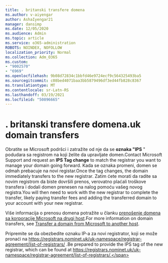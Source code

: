 ```yaml
---
title: . britanski transfere domena
ms.author: v-aiyengar
author: AshaIyengar21
manager: dansimp
ms.date: 12/05/2020
ms.audience: Admin
ms.topic: article
ms.service: o365-administration
ROBOTS: NOINDEX, NOFOLLOW
localization_priority: Normal
ms.collection: Adm_O365
ms.custom:
- "9002570"
- "6969"
ms.openlocfilehash: 9b08d72834c1bbfd46e9724ecf9c564325493ba5
ms.sourcegitcommit: c08bed4071baa3bb5879496df3ed44fb828c8367
ms.translationtype: MT
ms.contentlocale: sr-Latn-RS
ms.lasthandoff: 03/19/2021
ms.locfileid: "50896665"
---
```

# <a name="uk-domain-transfers"></a><span data-ttu-id="8913f-102">. britanski transfere domena</span><span class="sxs-lookup"><span data-stu-id="8913f-102">.uk domain transfers</span></span>

<span data-ttu-id="8913f-103">Obratite se Microsoft podršci i zatražite od nje da se **oznaka "IPS** " podudara sa registrom na koji želite da upravljate domen.</span><span class="sxs-lookup"><span data-stu-id="8913f-103">Contact Microsoft Support and request an **IPS Tag change** to match the registrar you want to manage your domain going forward.</span></span> <span data-ttu-id="8913f-104">Kada se oznaka promeni, domen se odmah prebacuje na novi registar.</span><span class="sxs-lookup"><span data-stu-id="8913f-104">Once the tag changes, the domain immediately transfers to the new registrar.</span></span> <span data-ttu-id="8913f-105">Zatim ćete morati da radite sa novim registrom da biste dovršili prenos, verovatno plaćali troškove transfera i dodali domen prenesen na nalog pomoću vašeg novog registra.</span><span class="sxs-lookup"><span data-stu-id="8913f-105">You will then need to work with the new registrar to complete the transfer, likely paying transfer fees and adding the transferred domain to your account with your new registrar.</span></span>

<span data-ttu-id="8913f-106">Više informacija o prenosu domena potražite u članku [prenošenje domena sa korporacije Microsoft na drugi host](https://docs.microsoft.com/microsoft-365/admin/get-help-with-domains/transfer-a-domain-from-microsoft-to-another-host?view=o365-worldwide).</span><span class="sxs-lookup"><span data-stu-id="8913f-106">For more information on domain transfers, see [Transfer a domain from Microsoft to another host](https://docs.microsoft.com/microsoft-365/admin/get-help-with-domains/transfer-a-domain-from-microsoft-to-another-host?view=o365-worldwide).</span></span>

<span data-ttu-id="8913f-107">Pripremite se da obezbedite oznaku IP-a za novi registrator, koji se može pronaći na https://registrars.nominet.uk/uk-namespace/registrar-agreement/list-of-registrars/ .</span><span class="sxs-lookup"><span data-stu-id="8913f-107">Be prepared to provide the IPS tag of the new registrar, which can be found at https://registrars.nominet.uk/uk-namespace/registrar-agreement/list-of-registrars/.</span></span>
